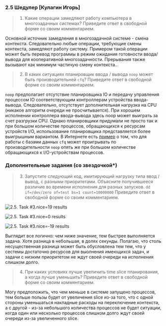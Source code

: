 ### 2.5 Шедулер [Кулагин Игорь]
>1. Какие операции замедляют работу компьютера в многозадачных системах? Приведите ответ в свободной форме со своим комментарием.

Основной источник замедления в многозадачной системе - смена контекста. Следовательно любые операции, требующие смены контекста, замедляют работу систему. Примером такой операции может быть перевод программы в режим ожидания готовности ввода/вывода для кооперативной многозадачности. Прерывания также вызывают как минимум частичую смену контекста..

>2. В каких ситуациях планировщик ввода / вывода ```noop``` может быть производительней ```cfq```? Приведите ответ в свободной форме со своим комментарием.

```noop``` предполагает отсутствие планировщика IO и передачу управления процессом IO соответствующим контроллерам устройства ввода-вывода. Следовательно, отсутствует дополнительная нагрузка на CPU (никакое алгоритм очереди не просчитывается). При хорошем исполнении контроллера ввода-вывода здесь noop может выиграть за счет разгрузки CPU. Однако планировщики придумали не просто так и при большом количестве процессов, обращающихся к ресурсам устройств I/O, использование планировщика представляется более выигрышным вариантом.
В Интернете есть [пример](<https://sites.google.com/site/sumeetsingh993/home/experiments/io-schedulers-noop-vs-deadline-vs-cfq> "I/O schedulers (noop vs deadline vs cfq)") о том, что для работы с базами данных ```cfq``` может проигрывать по производительности ```noop``` опять же при большом количестве обращающихся к I/O-устройствам процессов.

### Дополнительные задания (со звездочкой*)

>3. Запустите следующий код, имитирующий нагрузку типа ввод / вывод, с разными приоритетами. Объясните получившееся различие во времени исполнения для разных запусков. ```dd if=/dev/zero of=test bs=1 count=10000000``` Приведите ответ в свободной форме со своим комментарием.

![2.5. Task #3.nice=19 results](screenshots/2.5-3.n19.png)

![2.5. Task #3.nice=0 results](screenshots/2.5-3.n0.png)

![2.5. Task #3.nice=-19 results](screenshots/2.5-3.n-19.png)

Выглядит все логично: чем ниже значение, тем быстрее выполняется задача. Хотя разница в небольшая, в долях секунды. Полагаю, что столь несущественная разница может быть обусловлена тем тем, что у сестемы достаточно ресурсов для выолнения имеющихся задач, и задачи с низким приоритетом не ждут своей очереди на исполнения слишком долго.

>4. При каких условиях лучше увеличить time slice планирования, а когда лучше уменьшить? Приведите ответ в свободной форме со своим комментарием.

Могу предположить, что чем меньше в системе запущено процессов, тем больше пользы будет от увеличения slice из-за того, что с одной стороны уменьшаться накладные расходы на переключение контекста, а с другой - из-за небольшого количества процессов не будет ситуации, когда один или несколько процессов слишком долго ждут своей очереди из-за увеличенного slice.
